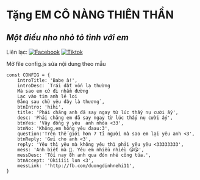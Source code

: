 # Tặng EM CÔ NÀNG THIÊN THẦN
## _Một điều nho nhỏ tỏ tình với em_

Liên lạc: 
[![Facebook](https://i.imgur.com/GRqy96ts.jpg)](https://www.facebook.com/nam.nodemy)
[![Tiktok](https://i.imgur.com/Nbfl1E7t.jpg)](https://www.tiktok.com/@manindev)

Mở file config.js sửa nội dung theo mẫu
```
const CONFIG = {
    introTitle: 'Babe à!',
    introDesc: `Trái đất vốn lạ thường
    Mà sao em cứ đi nhầm đường
    Lạc vào tim anh lẻ loi
    Đằng sau chữ yêu đây là thương`,
    btnIntro: 'hihi',
    title: 'Phải chăng anh đã say ngay từ lúc thấy nụ cười ấy',
    desc: 'Phải chăng em đã say ngay từ lúc thấy nụ cười ấy',
    btnYes: 'Vậy đồng ý yêu  anh nhóa <33',
    btnNo: 'Không,em hổng yêu đaau:3',
    question:'Trên thế giới hơn 7 tỉ người mà sao em lại yêu anh <3',
    btnReply: 'Gửi cho anh <3',
    reply: 'Yêu thì yêu mà không yêu thì phải yêu yêu <33333333',
    mess: 'Anh biết mà 🥰. Yêu em nhiều nhiều 😘😘',
    messDesc: 'Tối nay 8h anh qua đón nhé công túa.',
    btnAccept: 'Okiiiii lun <3',
    messLink: ''http://fb.com/duongdinhnehi11', 
}
```


